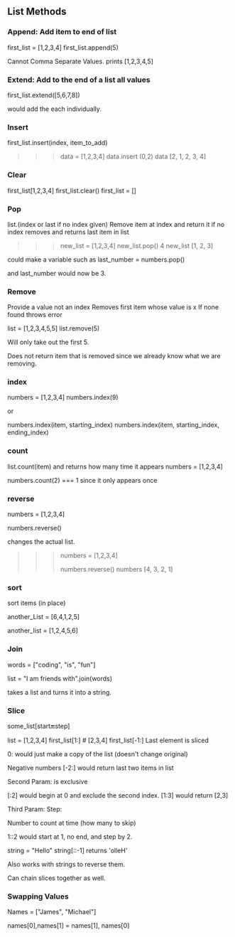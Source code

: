 ## List Methods

### Append: Add item to end of list

first_list =  [1,2,3,4]
first_list.append(5)

Cannot Comma Separate Values.
prints [1,2,3,4,5]

### Extend: Add to the end of a list all values

first_list.extend([5,6,7,8])

would add the each individually.

### Insert
first_list.insert(index, item_to_add)

>>> data = [1,2,3,4]
>>> data.insert (0,2)
>>> data
[2, 1, 2, 3, 4]
>>> 

### Clear 

first_list[1,2,3,4]
first_list.clear()
first_list = []

### Pop 
list.(index or last if no index given)
Remove item at index and return it if no index removes and returns last item in list

>>> new_list = [1,2,3,4]
>>> new_list.pop()
4
>>> new_list
[1, 2, 3]
>>> 

could make a variable such as last_number = numbers.pop()

and last_number would now be 3.

### Remove

Provide a value not an index 
Removes first item whose value is x 
If none found throws error

list = [1,2,3,4,5,5]
list.remove(5)

Will only take out the first 5.

Does not return item that is removed since we already know what we are removing.

### index

numbers = [1,2,3,4]
numbers.index(9)

or 

numbers.index(item, starting_index)
numbers.index(item, starting_index, ending_index)

### count
list.count(item) and returns how many time it appears
numbers = [1,2,3,4]

numbers.count(2) === 1 since it only appears once


### reverse 

numbers = [1,2,3,4]

numbers.reverse()

changes the actual list.

>>> numbers = [1,2,3,4]
>>> 
>>> numbers.reverse()
>>> numbers
[4, 3, 2, 1]
>>> 

### sort 

sort items (in place)

another_List = [6,4,1,2,5]

another_list = [1,2,4,5,6]

### Join 

words = ["coding", "is", "fun"]

list = "I am friends with".join(words)

takes a list and turns it into a string.

### Slice

some_list[start:end:step]

list = [1,2,3,4]
first_list[1:] # [2,3,4]
first_list[-1:] Last element is sliced

0: would just make a copy of the list (doesn't change original)

Negative numbers [-2:] would return last two items in list

Second Param: is exclusive

[:2] would begin at 0 and exclude the second index.
[1:3] would return [2,3]

Third Param: Step: 

Number to count at time (how many to skip)

1::2 would start at 1, no end, and step by 2.

string = "Hello"
string[::-1]
 returns 'olleH'

Also works with strings to reverse them.

Can chain slices together as well.

### Swapping Values

Names = ["James", "Michael"]

names[0],names[1] = names[1], names[0]

